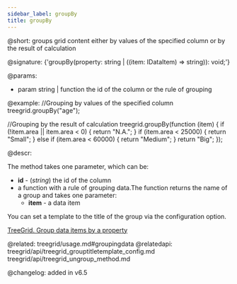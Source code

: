 ```yaml
---
sidebar_label: groupBy
title: groupBy
---          
```


@short: groups grid content either by values of the specified column or by the result of calculation

@signature: {'groupBy(property: string | ((item: IDataItem) => string)): void;'}

@params:
- param    string | function   the id of the column or the rule of grouping     

@example:
//Grouping by values of the specified column
treegrid.groupBy("age");

//Grouping by the result of calculation
treegrid.groupBy(function (item) {
	if (!item.area || item.area < 0) {
		return "N.A.";
	}
	if (item.area < 25000) {
		return "Small";
	} else if (item.area < 60000) {
		return "Medium";
	}
	return "Big";
});



@descr:

The method takes one parameter, which can be:

- **id** - (*string*) the id of the column 
- a function with a rule of grouping data.The function returns the name of a group and takes one parameter:
    - **item** - a data item


You can set a template to the title of the group via the [](treegrid/api/treegrid_grouptitletemplate_config.md) configuration option.

[TreeGrid. Group data items by a property](https://snippet.dhtmlx.com/bue6zm6w)

@related: treegrid/usage.md#groupingdata
@relatedapi: treegrid/api/treegrid_grouptitletemplate_config.md
treegrid/api/treegrid_ungroup_method.md

@changelog:
added in v6.5

